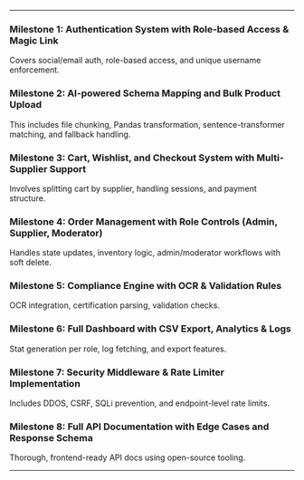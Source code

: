 
---

### Milestone 1: Authentication System with Role-based Access & Magic Link 
Covers social/email auth, role-based access, and unique username enforcement.

### Milestone 2: AI-powered Schema Mapping and Bulk Product Upload 
This includes file chunking, Pandas transformation, sentence-transformer matching, and fallback handling.

### Milestone 3: Cart, Wishlist, and Checkout System with Multi-Supplier Support
Involves splitting cart by supplier, handling sessions, and payment structure.

### Milestone 4: Order Management with Role Controls (Admin, Supplier, Moderator) 
Handles state updates, inventory logic, admin/moderator workflows with soft delete.

### Milestone 5: Compliance Engine with OCR & Validation Rules 
OCR integration, certification parsing, validation checks.

### Milestone 6: Full Dashboard with CSV Export, Analytics & Logs 
Stat generation per role, log fetching, and export features.

### Milestone 7: Security Middleware & Rate Limiter Implementation 
Includes DDOS, CSRF, SQLi prevention, and endpoint-level rate limits.

### Milestone 8: Full API Documentation with Edge Cases and Response Schema 
Thorough, frontend-ready API docs using open-source tooling.

---
